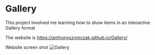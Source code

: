 
# Gallery

This project involved me learning how to show items in an interactive Gallery format


The website is https://anthonyszymczak.github.io/Gallery/

Website screen shot
![Gallery](https://user-images.githubusercontent.com/81388435/115978035-f0bccc80-a54a-11eb-813e-153bc9a9408c.png)
